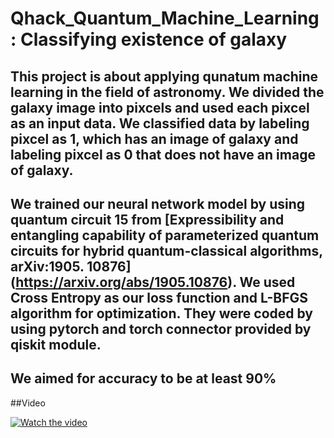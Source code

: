 # Qhack_Quantum_Machine_Learning : Classifying existence of galaxy
## This project is about applying qunatum machine learning in the field of astronomy. We divided the galaxy image into pixcels and used each pixcel as an input data. We classified data by labeling pixcel as 1, which has an image of galaxy and labeling pixcel as 0 that does not have an image of galaxy.

## We trained our neural network model by using quantum circuit 15 from [Expressibility and entangling capability of parameterized quantum circuits for hybrid quantum-classical algorithms, arXiv:1905. 10876] (https://arxiv.org/abs/1905.10876). We used Cross Entropy as our loss function and L-BFGS algorithm for optimization. They were coded by using pytorch and torch connector provided by qiskit module.

## We aimed for accuracy to be at least 90%

##Video

[![Watch the video](https://img.youtube.com/vi/T-D1KVIuvjA/maxresdefault.jpg)](https://youtu.be/T-D1KVIuvjA)
